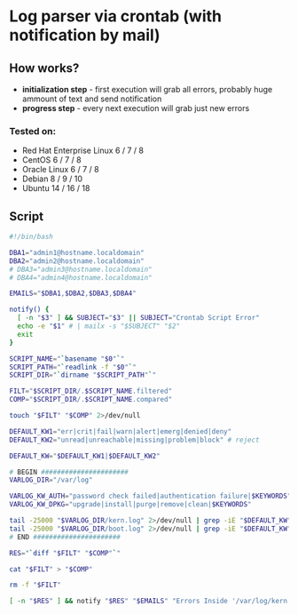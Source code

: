 # Log parser via crontab (with notification by mail)

## How works?
 - **initialization step** - first execution will grab all errors, probably huge ammount of text and send notification
 - **progress step** - every next execution will grab just new errors

### Tested on:
 - Red Hat Enterprise Linux 6 / 7 / 8
 - CentOS 6 / 7 / 8
 - Oracle Linux 6 / 7 / 8
 - Debian 8 / 9 / 10
 - Ubuntu 14 / 16 / 18
  
## Script
```bash
#!/bin/bash

DBA1="admin1@hostname.localdomain"
DBA2="admin2@hostname.localdomain"
# DBA3="admin3@hostname.localdomain"
# DBA4="admin4@hostname.localdomain"

EMAILS="$DBA1,$DBA2,$DBA3,$DBA4"

notify() {
  [ -n "$3" ] && SUBJECT="$3" || SUBJECT="Crontab Script Error"
  echo -e "$1" # | mailx -s "$SUBJECT" "$2"
  exit
}

SCRIPT_NAME="`basename "$0"`"
SCRIPT_PATH="`readlink -f "$0"`"
SCRIPT_DIR="`dirname "$SCRIPT_PATH"`"

FILT="$SCRIPT_DIR/.$SCRIPT_NAME.filtered"
COMP="$SCRIPT_DIR/.$SCRIPT_NAME.compared"

touch "$FILT" "$COMP" 2>/dev/null

DEFAULT_KW1="err|crit|fail|warn|alert|emerg|denied|deny"
DEFAULT_KW2="unread|unreachable|missing|problem|block" # reject

DEFAULT_KW="$DEFAULT_KW1|$DEFAULT_KW2"

# BEGIN ######################
VARLOG_DIR="/var/log"

VARLOG_KW_AUTH="password check failed|authentication failure|$KEYWORDS"
VARLOG_KW_DPKG="upgrade|install|purge|remove|clean|$KEYWORDS"

tail -25000 "$VARLOG_DIR/kern.log" 2>/dev/null | grep -iE "$DEFAULT_KW" >> "$FILT"
tail -25000 "$VARLOG_DIR/boot.log" 2>/dev/null | grep -iE "$DEFAULT_KW" >> "$FILT"
# END ######################

RES="`diff "$FILT" "$COMP"`"

cat "$FILT" > "$COMP"

rm -f "$FILT"

[ -n "$RES" ] && notify "$RES" "$EMAILS" "Errors Inside '/var/log/kern.log,boot.log'"
```
